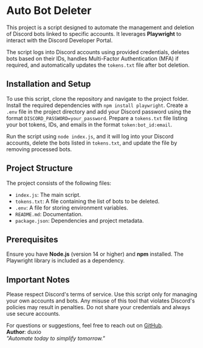 # Auto Bot Deleter

This project is a script designed to automate the management and deletion of Discord bots linked to specific accounts. It leverages **Playwright** to interact with the Discord Developer Portal. 

The script logs into Discord accounts using provided credentials, deletes bots based on their IDs, handles Multi-Factor Authentication (MFA) if required, and automatically updates the `tokens.txt` file after bot deletion.

## Installation and Setup

To use this script, clone the repository and navigate to the project folder. Install the required dependencies with `npm install playwright`. Create a `.env` file in the project directory and add your Discord password using the format `DISCORD_PASSWORD=your_password`. Prepare a `tokens.txt` file listing your bot tokens, IDs, and emails in the format `token:bot_id:email`. 

Run the script using `node index.js`, and it will log into your Discord accounts, delete the bots listed in `tokens.txt`, and update the file by removing processed bots. 

## Project Structure

The project consists of the following files:  
- `index.js`: The main script.  
- `tokens.txt`: A file containing the list of bots to be deleted.  
- `.env`: A file for storing environment variables.  
- `README.md`: Documentation.  
- `package.json`: Dependencies and project metadata.

## Prerequisites

Ensure you have **Node.js** (version 14 or higher) and **npm** installed. The Playwright library is included as a dependency.

## Important Notes

Please respect Discord's terms of service. Use this script only for managing your own accounts and bots. Any misuse of this tool that violates Discord's policies may result in penalties. Do not share your credentials and always use secure accounts.

For questions or suggestions, feel free to reach out on [GitHub](https://github.com/duxio14).  
**Author**: duxio  
_"Automate today to simplify tomorrow."_  
